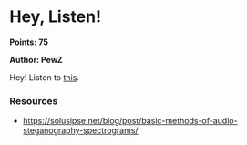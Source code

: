 # Hey, Listen!
**Points: 75**

**Author: PewZ**

Hey! Listen to [this](listen.wav).

### Resources
* https://solusipse.net/blog/post/basic-methods-of-audio-steganography-spectrograms/

